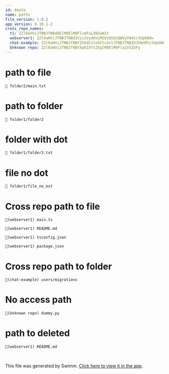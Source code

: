 ```yaml
---
id: 4eyta
name: paths
file_version: 1.0.2
app_version: 0.10.1-2
cross_repo_names:
  t1: Z2l0aHViJTNBJTNBdDElM0ElM0FlcmFuLXN3aW1t
  webserver1: Z2l0aHViJTNBJTNBd2Vic2VydmVyMSUzQSUzQWVyYW4tc3dpbW0=
  chat-example: Z2l0aHViJTNBJTNBY2hhdC1leGFtcGxlJTNBJTNBZXJhbnMtc3dpbW0=
  Unknown repo: Z2l0aHViJTNBJTNBYXpkZXYtZXglM0ElM0Fla2V5ZGFy
---
```


# path to file

`📄 folder2/main.txt`

# path to folder

`📄 folder1/folder2`

# folder with dot

`📄 folder1/folder3.txt`

# file no dot

`📄 folder1/file_no_ext`

# Cross repo path to file

`📄(webserver1) main.ts`

`📄(webserver1) README.md`

`📄(webserver1) tsconfig.json`

`📄(webserver1) package.json`

# Cross repo path to folder

`📄(chat-example) users/migrations`

# No access path

`📄(Unknown repo) dummy.py`

# path to deleted

`📄(webserver1) README.md`

<br/>

This file was generated by Swimm. [Click here to view it in the app](http://localhost:5000/repos/Z2l0aHViJTNBJTNBdDElM0ElM0FlcmFuLXN3aW1t/docs/4eyta).